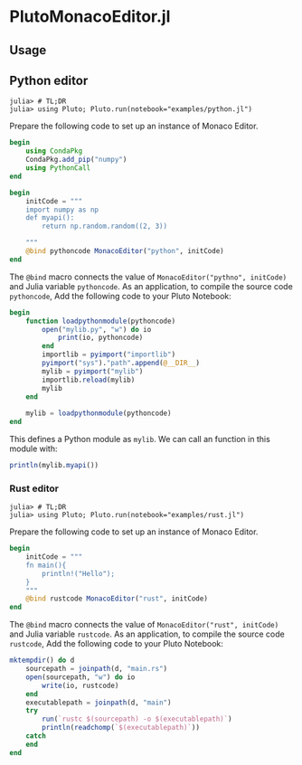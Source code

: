 # PlutoMonacoEditor.jl

## Usage

## Python editor

```julia-repl
julia> # TL;DR
julia> using Pluto; Pluto.run(notebook="examples/python.jl")
```

Prepare the following code to set up an instance of Monaco Editor.

```julia
begin
	using CondaPkg
	CondaPkg.add_pip("numpy")
	using PythonCall
end
```

```julia
begin
	initCode = """
	import numpy as np
	def myapi():
		return np.random.random((2, 3))

	"""
	@bind pythoncode MonacoEditor("python", initCode)
end
```

The `@bind` macro connects the value of `MonacoEditor("pythno", initCode)` and Julia variable `pythoncode`.
As an application, to compile the source code `pythoncode`, Add the following code to your Pluto Notebook:

```julia
begin
	function loadpythonmodule(pythoncode)
		open("mylib.py", "w") do io
			print(io, pythoncode)
		end
		importlib = pyimport("importlib")
		pyimport("sys")."path".append(@__DIR__)
		mylib = pyimport("mylib")
		importlib.reload(mylib)
		mylib
	end
	
	mylib = loadpythonmodule(pythoncode)
end
```

This defines a Python module as `mylib`. We can call an function in this module with:

```julia
println(mylib.myapi())
```

### Rust editor

```julia-repl
julia> # TL;DR
julia> using Pluto; Pluto.run(notebook="examples/rust.jl")
```

Prepare the following code to set up an instance of Monaco Editor.

```julia
begin
	initCode = """
	fn main(){
		println!("Hello");
	}
	"""
	@bind rustcode MonacoEditor("rust", initCode)
end
```

The `@bind` macro connects the value of `MonacoEditor("rust", initCode)` and Julia variable `rustcode`.
As an application, to compile the source code `rustcode`, Add the following code to your Pluto Notebook:

```julia
mktempdir() do d
	sourcepath = joinpath(d, "main.rs")
	open(sourcepath, "w") do io
		write(io, rustcode)
	end	
	executablepath = joinpath(d, "main")
	try
		run(`rustc $(sourcepath) -o $(executablepath)`)
		println(readchomp(`$(executablepath)`))
	catch 
	end
end
```
